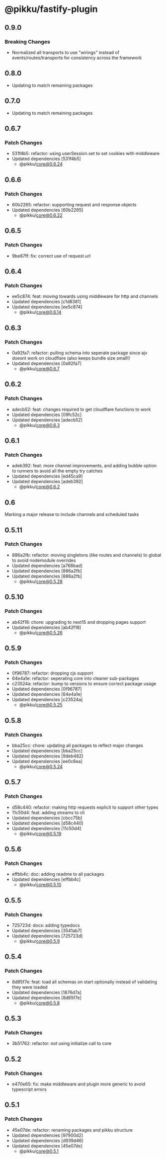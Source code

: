 # @pikku/fastify-plugin

## 0.9.0

### Breaking Changes

- Normalized all transports to use "wirings" instead of events/routes/transports for consistency across the framework


## 0.8.0

- Updating to match remaining packages

## 0.7.0

- Updating to match remaining packages

## 0.6.7

### Patch Changes

- 531f4b5: refactor: using userSession.set to set cookies with middleware
- Updated dependencies [531f4b5]
  - @pikku/core@0.6.24

## 0.6.6

### Patch Changes

- 60b2265: refactor: supporting request and response objects
- Updated dependencies [60b2265]
  - @pikku/core@0.6.22

## 0.6.5

### Patch Changes

- 9be87ff: fix: correct use of request.url

## 0.6.4

### Patch Changes

- ee5c874: feat: moving towards using middleware for http and channels
- Updated dependencies [c1d8381]
- Updated dependencies [ee5c874]
  - @pikku/core@0.6.14

## 0.6.3

### Patch Changes

- 0a92fa7: refactor: pulling schema into seperate package since ajv doesnt work on cloudflare (also keeps bundle size small!)
- Updated dependencies [0a92fa7]
  - @pikku/core@0.6.7

## 0.6.2

### Patch Changes

- adecb52: feat: changes required to get cloudflare functions to work
- Updated dependencies [09fc52c]
- Updated dependencies [adecb52]
  - @pikku/core@0.6.3

## 0.6.1

### Patch Changes

- adeb392: feat: more channel improvements, and adding bubble option to runners to avoid all the empty try catches
- Updated dependencies [ed45ca9]
- Updated dependencies [adeb392]
  - @pikku/core@0.6.2

## 0.6

Marking a major release to include channels and scheduled tasks

## 0.5.11

### Patch Changes

- 886a2fb: refactor: moving singletons (like routes and channels) to global to avoid nodemodule overrides
- Updated dependencies [a768bad]
- Updated dependencies [886a2fb]
- Updated dependencies [886a2fb]
  - @pikku/core@0.5.28

## 0.5.10

### Patch Changes

- ab42f18: chore: upgrading to next15 and dropping pages support
- Updated dependencies [ab42f18]
  - @pikku/core@0.5.26

## 0.5.9

### Patch Changes

- 0f96787: refactor: dropping cjs support
- 64e4a1e: refactor: seperating core into cleaner sub-packages
- c23524a: refactor: bump to versions to ensure correct package usage
- Updated dependencies [0f96787]
- Updated dependencies [64e4a1e]
- Updated dependencies [c23524a]
  - @pikku/core@0.5.25

## 0.5.8

### Patch Changes

- bba25cc: chore: updating all packages to reflect major changes
- Updated dependencies [bba25cc]
- Updated dependencies [9deb482]
- Updated dependencies [ee0c6ea]
  - @pikku/core@0.5.24

## 0.5.7

### Patch Changes

- d58c440: refactor: making http requests explicit to support other types
- 11c50d4: feat: adding streams to cli
- Updated dependencies [cbcc75b]
- Updated dependencies [d58c440]
- Updated dependencies [11c50d4]
  - @pikku/core@0.5.19

## 0.5.6

### Patch Changes

- effbb4c: doc: adding readme to all packages
- Updated dependencies [effbb4c]
  - @pikku/core@0.5.10

## 0.5.5

### Patch Changes

- 725723d: docs: adding typedocs
- Updated dependencies [3541ab7]
- Updated dependencies [725723d]
  - @pikku/core@0.5.9

## 0.5.4

### Patch Changes

- 8d85f7e: feat: load all schemas on start optionally instead of validating they were loaded
- Updated dependencies [1876d7a]
- Updated dependencies [8d85f7e]
  - @pikku/core@0.5.8

## 0.5.3

### Patch Changes

- 3b51762: refactor: not using initialize call to core

## 0.5.2

### Patch Changes

- e470e65: fix: make middleware and plugin more generic to avoid typescript errors

## 0.5.1

### Patch Changes

- 45e07de: refactor: renaming packages and pikku structure
- Updated dependencies [97900d2]
- Updated dependencies [d939d46]
- Updated dependencies [45e07de]
  - @pikku/core@0.5.1
